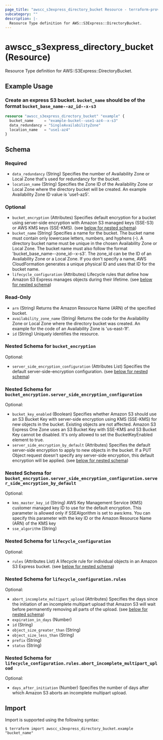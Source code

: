 ```yaml
---
page_title: "awscc_s3express_directory_bucket Resource - terraform-provider-awscc"
subcategory: ""
description: |-
  Resource Type definition for AWS::S3Express::DirectoryBucket.
---
```


# awscc_s3express_directory_bucket (Resource)

Resource Type definition for AWS::S3Express::DirectoryBucket.

## Example Usage

### Create an express S3 bucket. `bucket_name` should be of the format `bucket_base_name--az_id--x-s3`

```terraform
resource "awscc_s3express_directory_bucket" "example" {
  bucket_name     = "example-bucket--use1-az4--x-s3"
  data_redundancy = "SingleAvailabilityZone"
  location_name   = "use1-az4"
}
```

<!-- schema generated by tfplugindocs -->
## Schema

### Required

- `data_redundancy` (String) Specifies the number of Availability Zone or Local Zone that's used for redundancy for the bucket.
- `location_name` (String) Specifies the Zone ID of the Availability Zone or Local Zone where the directory bucket will be created. An example Availability Zone ID value is 'use1-az5'.

### Optional

- `bucket_encryption` (Attributes) Specifies default encryption for a bucket using server-side encryption with Amazon S3 managed keys (SSE-S3) or AWS KMS keys (SSE-KMS). (see [below for nested schema](#nestedatt--bucket_encryption))
- `bucket_name` (String) Specifies a name for the bucket. The bucket name must contain only lowercase letters, numbers, and hyphens (-). A directory bucket name must be unique in the chosen Availability Zone or Local Zone. The bucket name must also follow the format 'bucket_base_name--zone_id--x-s3'. The zone_id can be the ID of an Availability Zone or a Local Zone. If you don't specify a name, AWS CloudFormation generates a unique physical ID and uses that ID for the bucket name.
- `lifecycle_configuration` (Attributes) Lifecycle rules that define how Amazon S3 Express manages objects during their lifetime. (see [below for nested schema](#nestedatt--lifecycle_configuration))

### Read-Only

- `arn` (String) Returns the Amazon Resource Name (ARN) of the specified bucket.
- `availability_zone_name` (String) Returns the code for the Availability Zone or Local Zone where the directory bucket was created. An example for the code of an Availability Zone is 'us-east-1f'.
- `id` (String) Uniquely identifies the resource.

<a id="nestedatt--bucket_encryption"></a>
### Nested Schema for `bucket_encryption`

Optional:

- `server_side_encryption_configuration` (Attributes List) Specifies the default server-side-encryption configuration. (see [below for nested schema](#nestedatt--bucket_encryption--server_side_encryption_configuration))

<a id="nestedatt--bucket_encryption--server_side_encryption_configuration"></a>
### Nested Schema for `bucket_encryption.server_side_encryption_configuration`

Optional:

- `bucket_key_enabled` (Boolean) Specifies whether Amazon S3 should use an S3 Bucket Key with server-side encryption using KMS (SSE-KMS) for new objects in the bucket. Existing objects are not affected. Amazon S3 Express One Zone uses an S3 Bucket Key with SSE-KMS and S3 Bucket Key cannot be disabled. It's only allowed to set the BucketKeyEnabled element to true.
- `server_side_encryption_by_default` (Attributes) Specifies the default server-side encryption to apply to new objects in the bucket. If a PUT Object request doesn't specify any server-side encryption, this default encryption will be applied. (see [below for nested schema](#nestedatt--bucket_encryption--server_side_encryption_configuration--server_side_encryption_by_default))

<a id="nestedatt--bucket_encryption--server_side_encryption_configuration--server_side_encryption_by_default"></a>
### Nested Schema for `bucket_encryption.server_side_encryption_configuration.server_side_encryption_by_default`

Optional:

- `kms_master_key_id` (String) AWS Key Management Service (KMS) customer managed key ID to use for the default encryption. This parameter is allowed only if SSEAlgorithm is set to aws:kms. You can specify this parameter with the key ID or the Amazon Resource Name (ARN) of the KMS key
- `sse_algorithm` (String)




<a id="nestedatt--lifecycle_configuration"></a>
### Nested Schema for `lifecycle_configuration`

Optional:

- `rules` (Attributes List) A lifecycle rule for individual objects in an Amazon S3 Express bucket. (see [below for nested schema](#nestedatt--lifecycle_configuration--rules))

<a id="nestedatt--lifecycle_configuration--rules"></a>
### Nested Schema for `lifecycle_configuration.rules`

Optional:

- `abort_incomplete_multipart_upload` (Attributes) Specifies the days since the initiation of an incomplete multipart upload that Amazon S3 will wait before permanently removing all parts of the upload. (see [below for nested schema](#nestedatt--lifecycle_configuration--rules--abort_incomplete_multipart_upload))
- `expiration_in_days` (Number)
- `id` (String)
- `object_size_greater_than` (String)
- `object_size_less_than` (String)
- `prefix` (String)
- `status` (String)

<a id="nestedatt--lifecycle_configuration--rules--abort_incomplete_multipart_upload"></a>
### Nested Schema for `lifecycle_configuration.rules.abort_incomplete_multipart_upload`

Optional:

- `days_after_initiation` (Number) Specifies the number of days after which Amazon S3 aborts an incomplete multipart upload.

## Import

Import is supported using the following syntax:

```shell
$ terraform import awscc_s3express_directory_bucket.example "bucket_name"
```
